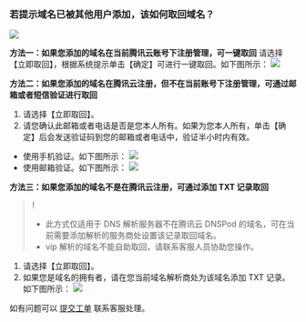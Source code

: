 ### 若提示域名已被其他用户添加，该如何取回域名？
![](https://main.qcloudimg.com/raw/bb1d76b867c43d1365d665781bc7c576.png)

**方法一：如果您添加的域名在当前腾讯云账号下注册管理，可一键取回**
请选择【立即取回】，根据系统提示单击【确定】可进行一键取回。如下图所示：
![](https://main.qcloudimg.com/raw/525587542bd14e43f30e525bd9c57317.png)

**方法二：如果您添加的域名在腾讯云注册，但不在当前账号下注册管理，可通过邮箱或者短信验证进行取回**
1. 请选择【立即取回】。
2. 请您确认此邮箱或者电话是否是您本人所有。如果为您本人所有，单击【确定】后会发送验证码到您的邮箱或者电话中，验证半小时内有效。
 - 使用手机验证。如下图所示：
![](https://main.qcloudimg.com/raw/5a243ebc728e6183f4d95f3d1587c9d2.png)
 - 使用邮箱验证。如下图所示：
![](https://main.qcloudimg.com/raw/8499698aed2d16e6d5e792a5afb50cc7.png)

**方法三：如果您添加的域名不是在腾讯云注册，可通过添加 TXT 记录取回**
>!
>- 此方式仅适用于 DNS 解析服务器不在腾讯云 DNSPod 的域名，可在当前需要添加解析的服务商处设置该记录取回域名。
>- vip 解析的域名不能自助取回，请联系客服人员协助您操作。
>
1. 请选择【立即取回】。
2. 如果您是域名的拥有者，请在您当前域名解析商处为该域名添加 TXT 记录。如下图所示：
![](https://main.qcloudimg.com/raw/d24d159c6e27952ef14c6f057e340c17.png)

如有问题可以 [提交工单](https://console.cloud.tencent.com/workorder/category) 联系客服处理。


